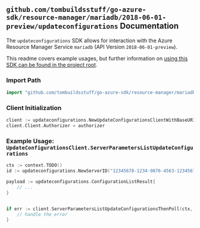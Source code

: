 
## `github.com/tombuildsstuff/go-azure-sdk/resource-manager/mariadb/2018-06-01-preview/updateconfigurations` Documentation

The `updateconfigurations` SDK allows for interaction with the Azure Resource Manager Service `mariadb` (API Version `2018-06-01-preview`).

This readme covers example usages, but further information on [using this SDK can be found in the project root](https://github.com/tombuildsstuff/go-azure-sdk/tree/main/docs).

### Import Path

```go
import "github.com/tombuildsstuff/go-azure-sdk/resource-manager/mariadb/2018-06-01-preview/updateconfigurations"
```


### Client Initialization

```go
client := updateconfigurations.NewUpdateConfigurationsClientWithBaseURI("https://management.azure.com")
client.Client.Authorizer = authorizer
```


### Example Usage: `UpdateConfigurationsClient.ServerParametersListUpdateConfigurations`

```go
ctx := context.TODO()
id := updateconfigurations.NewServerID("12345678-1234-9876-4563-123456789012", "example-resource-group", "serverValue")

payload := updateconfigurations.ConfigurationListResult{
	// ...
}


if err := client.ServerParametersListUpdateConfigurationsThenPoll(ctx, id, payload); err != nil {
	// handle the error
}
```
